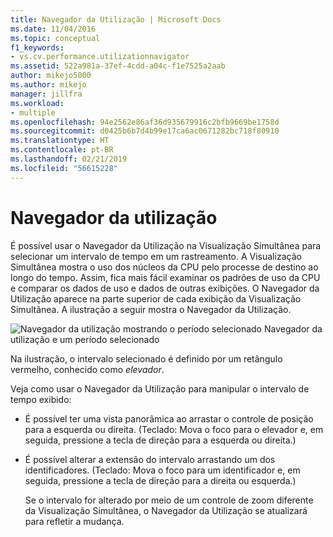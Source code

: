 ```yaml
---
title: Navegador da Utilização | Microsoft Docs
ms.date: 11/04/2016
ms.topic: conceptual
f1_keywords:
- vs.cv.performance.utilizationnavigator
ms.assetid: 522a981a-37ef-4cdd-a04c-f1e7525a2aab
author: mikejo5000
ms.author: mikejo
manager: jillfra
ms.workload:
- multiple
ms.openlocfilehash: 94e2562e86af36d935679916c2bfb9669be1758d
ms.sourcegitcommit: d0425b6b7d4b99e17ca6ac0671282bc718f80910
ms.translationtype: HT
ms.contentlocale: pt-BR
ms.lasthandoff: 02/21/2019
ms.locfileid: "56615228"
---
```

# <a name="utilization-navigator"></a>Navegador da utilização
É possível usar o Navegador da Utilização na Visualização Simultânea para selecionar um intervalo de tempo em um rastreamento. A Visualização Simultânea mostra o uso dos núcleos da CPU pelo processe de destino ao longo do tempo. Assim, fica mais fácil examinar os padrões de uso da CPU e comparar os dados de uso e dados de outras exibições. O Navegador da Utilização aparece na parte superior de cada exibição da Visualização Simultânea. A ilustração a seguir mostra o Navegador da Utilização.

 ![Navegador da utilização mostrando o período selecionado](../profiling/media/cvutilizationnavigator.png "CVUtilizationNavigator") Navegador da utilização e um período selecionado

 Na ilustração, o intervalo selecionado é definido por um retângulo vermelho, conhecido como *elevador*.

 Veja como usar o Navegador da Utilização para manipular o intervalo de tempo exibido:

- É possível ter uma vista panorâmica ao arrastar o controle de posição para a esquerda ou direita. (Teclado: Mova o foco para o elevador e, em seguida, pressione a tecla de direção para a esquerda ou direita.)

- É possível alterar a extensão do intervalo arrastando um dos identificadores. (Teclado: Mova o foco para um identificador e, em seguida, pressione a tecla de direção para a direita ou esquerda.)

  Se o intervalo for alterado por meio de um controle de zoom diferente da Visualização Simultânea, o Navegador da Utilização se atualizará para refletir a mudança.